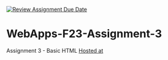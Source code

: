 [![Review Assignment Due Date](https://classroom.github.com/assets/deadline-readme-button-24ddc0f5d75046c5622901739e7c5dd533143b0c8e959d652212380cedb1ea36.svg)](https://classroom.github.com/a/q2-Q7VCy)
# WebApps-F23-Assignment-3
Assignment 3 - Basic HTML
 [Hosted at](https://github.com/44-563-WebApps-F23/44563-webapps-f23-assignment3-varshithanalluri/settings/pages)
